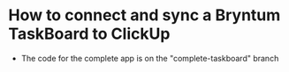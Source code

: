 # How to connect and sync a Bryntum TaskBoard to ClickUp

- The code for the complete app is on the "complete-taskboard" branch
